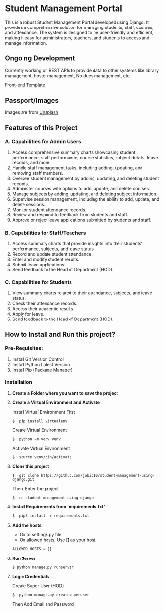 # Student Management Portal

This is a robust Student Management Portal developed using Django. It provides a comprehensive solution for managing students, staff, courses, and attendance. The system is designed to be user-friendly and efficient, making it easy for administrators, teachers, and students to access and manage information.

## Ongoing Development
Currently working on REST APIs to provide data to other systems like library management, hostel management, No dues management, etc.

[Front-end Template](http://adminlte.io "Admin LTE.io")

## Passport/Images
Images are from [Unsplash](https://unsplash.com)
## Features of this Project

### A. Capabilities for Admin Users
1. Access comprehensive summary charts showcasing student performance, staff performance, course statistics, subject details, leave records, and more.
2. Handle staff management tasks, including adding, updating, and removing staff members.
3. Oversee student management by adding, updating, and deleting student records.
4. Administer courses with options to add, update, and delete courses.
5. Manage subjects by adding, updating, and deleting subject information.
6. Supervise session management, including the ability to add, update, and delete sessions.
7. Monitor student attendance records.
8. Review and respond to feedback from students and staff.
9. Approve or reject leave applications submitted by students and staff.

### B. Capabilities for Staff/Teachers
1. Access summary charts that provide insights into their students' performance, subjects, and leave status.
2. Record and update student attendance.
3. Enter and modify student results.
4. Submit leave applications.
5. Send feedback to the Head of Department (HOD).

### C. Capabilities for Students
1. View summary charts related to their attendance, subjects, and leave status.
2. Check their attendance records.
3. Access their academic results.
4. Apply for leave.
5. Send feedback to the Head of Department (HOD).

## How to Install and Run this project?

### Pre-Requisites:
1. Install Git Version Control
2. Install Python Latest Version
3. Install Pip (Package Manager)

### Installation
1. **Create a Folder where you want to save the project**

2. **Create a Virtual Environment and Activate**

   Install Virtual Environment First
   ```
   $  pip install virtualenv
   ```

   Create Virtual Environment
   ```
   $  python -m venv venv
   ```

   Activate Virtual Environment
   ```
   $  source venv/bin/activate
   ```

3. **Clone this project**
   ```
   $  git clone https://github.com/jobic10/student-management-using-django.git
   ```

   Then, Enter the project
   ```
   $  cd student-management-using-django
   ```

4. **Install Requirements from 'requirements.txt'**
   ```python
   $  pip3 install -r requirements.txt
   ```

5. **Add the hosts**
   - Go to settings.py file 
   - On allowed hosts, Use **[]** as your host.
   ```python
   ALLOWED_HOSTS = []
   ```

6. **Run Server**

   ```
   $ python manage.py runserver
   ```

7. **Login Credentials**

   Create Super User (HOD)
   ```
   $  python manage.py createsuperuser
   ```

   Then Add Email and Password


